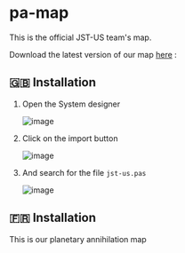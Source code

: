 pa-map
=============

This is the official JST-US team's map.

Download the latest version of our map [here](https://github.com/JST-US/pa-map/releases/latest/download) :


:uk: Installation
--------
1. Open the System designer

    ![image](https://cloud.githubusercontent.com/assets/10818450/13901538/b64189c2-ee27-11e5-8546-2afc409fec88.png)
2. Click on the import button

    ![image](https://cloud.githubusercontent.com/assets/10818450/13901544/db522fc8-ee27-11e5-8acd-67459f9222d4.png)
3. And search for the file ```jst-us.pas```

    ![image](https://cloud.githubusercontent.com/assets/10818450/13901621/3999dfca-ee2a-11e5-9ee6-e92199ee23a2.png)

:fr: Installation
--------

This is our planetary annihilation map

